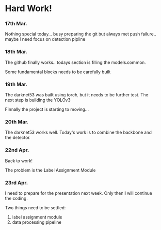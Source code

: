 # Hard Work!
### 17th Mar.
Nothing special today... busy preparing the git but always met push failure..
maybe I need focus on detection pipline
### 18th Mar.
The github finally works.. todays section is filling the models.common. 

Some fundamental blocks needs to be carefully built
### 19th Mar.
The darknet53 was built using torch, but it needs to be further test. The next step is building the YOLOv3

Finnally the project is starting to moving...
### 20th Mar.
The darknet53 works well. Today's work is to combine the backbone and the detector.

### 22nd Apr.
Back to work!

The problem is the Label Assignment Module

### 23rd Apr.
I need to prepare for the presentation next week. Only then I will continue the coding.

Two things need to be settled:
1. label assignment module
2. data processing pipeline
